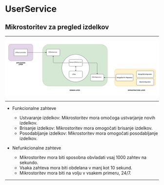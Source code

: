 # UserService
## Mikrostoritev za pregled izdelkov
___

![Screenshot](/microservices/OfferService/OfferService.png "Organized Layerd using DDD")

___

* Funkcionalne zahteve
    * Ustvaranje izdelkov: Mikrostoritev mora omočoga ustvarjanje novih izdelkov.
    * Brisanje izdelkov: Mikrostoritev mora omogočati brisanje izdelkov.
    * Posodabljanje izdelkov: Mikrostoritev mora omogočati posodabljanje izdelkov.
    

* Nefunkcionalne zahteve
    * Mikrostoritev mora biti sposobna obvladati vsaj 1000 zahtev na sekundo.
    * Vsaka zahteva mora biti obdelana v manj kot 10 sekund.
    * Mikrostoritev mora biti na volju v vsakem primeru, 24/7.

___
    



